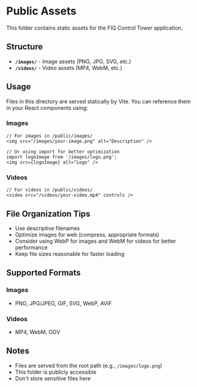 # Public Assets

This folder contains static assets for the FIQ Control Tower application.

## Structure

- **`/images/`** - Image assets (PNG, JPG, SVG, etc.)
- **`/videos/`** - Video assets (MP4, WebM, etc.)

## Usage

Files in this directory are served statically by Vite. You can reference them in your React components using:

### Images
```tsx
// For images in /public/images/
<img src="/images/your-image.png" alt="Description" />

// Or using import for better optimization
import logoImage from '/images/logo.png';
<img src={logoImage} alt="Logo" />
```

### Videos
```tsx
// For videos in /public/videos/
<video src="/videos/your-video.mp4" controls />
```

## File Organization Tips

- Use descriptive filenames
- Optimize images for web (compress, appropriate formats)
- Consider using WebP for images and WebM for videos for better performance
- Keep file sizes reasonable for faster loading

## Supported Formats

### Images
- PNG, JPG/JPEG, GIF, SVG, WebP, AVIF

### Videos  
- MP4, WebM, OGV

## Notes

- Files are served from the root path (e.g., `/images/logo.png`)
- This folder is publicly accessible
- Don't store sensitive files here